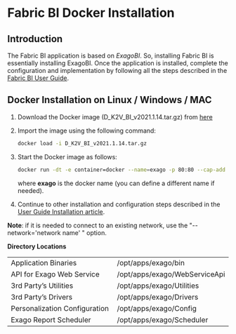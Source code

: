 # Fabric BI Docker Installation

## Introduction

The Fabric BI application is based on *ExagoBI*. So, installing Fabric BI is essentially installing ExagoBI. Once the application is installed, complete the configuration and implementation by following all the steps described in the [Fabric BI User Guide](/articles/38_bi_integration/00_BI_user_guide_overview.md).

## Docker Installation on Linux / Windows / MAC

1. Download the Docker image (D_K2V_BI_v2021.1.14.tar.gz) from [here](https://download.k2view.com/index.php/s/9eUCeEMeiGFvoYA)
   
2. Import the image using the following command:

   ~~~bash
   docker load -i D_K2V_BI_v2021.1.14.tar.gz
   ~~~

3. Start the Docker image as follows:
   ~~~bash
   docker run -dt -e container=docker --name=exago -p 80:80 --cap-add SYS_ADMIN k2view/exagobi:v2021.1.14 bash -c 'mount -oremount,rw /sys/fs/cgroup; mkdir /sys/fs/cgroup/systemd; mount -oremount,ro /sys/fs/cgroup; exec /usr/sbin/init'
   ~~~

   where **exago** is the docker name (you can define a different name if needed).

4. Continue to other installation and configuration steps described in the [User Guide Installation article](/articles/38_bi_integration/01_Installation.md).

**Note**: if it is needed to connect to an existing network, use the "--network='network name' " option. 



**Directory Locations**

<table style="border-collapse: collapse; width: 100%;">
<tbody>
<tr>
<td style="width: 50%; height: 18px;">Application Binaries</td>
<td style="width: 50%; height: 18px;">/opt/apps/exago/bin</td>
</tr>
<tr>
<td style="width: 50%; height: 18px;">API for Exago Web Service</td>

<td style="width: 50%; height: 18px;">/opt/apps/exago/WebServiceApi</td>
</tr>
<tr>
<td style="width: 50%; height: 18px;">3rd Party’s Utilities</td>

<td style="width: 50%; height: 18px;">/opt/apps/exago/Utilities</td>
</tr>
<tr>
<td style="width: 50%; height: 18px;">3rd Party’s Drivers</td>

<td style="width: 50%; height: 18px;">/opt/apps/exago/Drivers</td>
</tr>
<tr>
<td style="width: 50%; height: 18px;">Personalization Configuration</td>

<td style="width: 50%; height: 18px;">/opt/apps/exago/Config</td>
</tr>
<tr>
<td style="width: 50%; height: 18px;">Exago Report Scheduler</td>
<td style="width: 50%; height: 18px;">/opt/apps/exago/Scheduler</td>
</tr>
</tbody>
</table>

